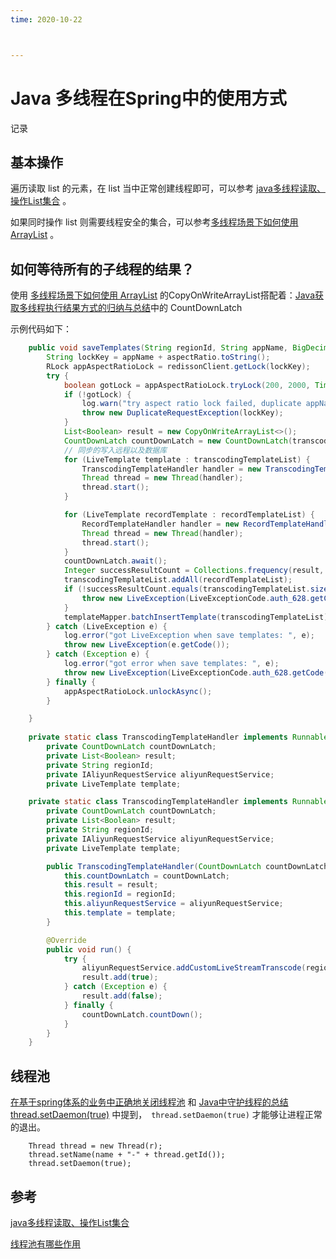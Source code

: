 ```yaml
---
time: 2020-10-22



---
```




# Java 多线程在Spring中的使用方式

记录

## 基本操作

遍历读取 list 的元素，在 list 当中正常创建线程即可，可以参考 [java多线程读取、操作List集合](https://blog.csdn.net/u013514928/article/details/77790636) 。

如果同时操作 list 则需要线程安全的集合，可以参考[多线程场景下如何使用 ArrayList](https://www.cnblogs.com/zjfjava/p/10217720.html) 。

## 如何等待所有的子线程的结果？

使用 [多线程场景下如何使用 ArrayList](https://www.cnblogs.com/zjfjava/p/10217720.html) 的CopyOnWriteArrayList搭配着：[Java获取多线程执行结果方式的归纳与总结](https://www.cnblogs.com/dafanjoy/p/14505058.html)中的 CountDownLatch

示例代码如下：

```java
    public void saveTemplates(String regionId, String appName, BigDecimal aspectRatio, List<LiveTemplate> transcodingTemplateList, List<LiveTemplate> recordTemplateList) {
        String lockKey = appName + aspectRatio.toString();
        RLock appAspectRatioLock = redissonClient.getLock(lockKey);
        try {
            boolean gotLock = appAspectRatioLock.tryLock(200, 2000, TimeUnit.MILLISECONDS);
            if (!gotLock) {
                log.warn("try aspect ratio lock failed, duplicate appName {}. aspectRatio {}", appName, aspectRatio);
                throw new DuplicateRequestException(lockKey);
            }
            List<Boolean> result = new CopyOnWriteArrayList<>();
            CountDownLatch countDownLatch = new CountDownLatch(transcodingTemplateList.size() + recordTemplateList.size());
            // 同步的写入远程以及数据库
            for (LiveTemplate template : transcodingTemplateList) {
                TranscodingTemplateHandler handler = new TranscodingTemplateHandler(countDownLatch, result, regionId, aliyunRequestService, template);
                Thread thread = new Thread(handler);
                thread.start();
            }

            for (LiveTemplate recordTemplate : recordTemplateList) {
                RecordTemplateHandler handler = new RecordTemplateHandler(countDownLatch, result, regionId, aliyunRequestService, recordTemplate);
                Thread thread = new Thread(handler);
                thread.start();
            }
            countDownLatch.await();
            Integer successResultCount = Collections.frequency(result, true);
            transcodingTemplateList.addAll(recordTemplateList);
            if (!successResultCount.equals(transcodingTemplateList.size())) {
                throw new LiveException(LiveExceptionCode.auth_628.getCode());
            }
            templateMapper.batchInsertTemplate(transcodingTemplateList);
        } catch (LiveException e) {
            log.error("got LiveException when save templates: ", e);
            throw new LiveException(e.getCode());
        } catch (Exception e) {
            log.error("got error when save templates: ", e);
            throw new LiveException(LiveExceptionCode.auth_628.getCode());
        } finally {
            appAspectRatioLock.unlockAsync();
        }

    }
    
    private static class TranscodingTemplateHandler implements Runnable {
        private CountDownLatch countDownLatch;
        private List<Boolean> result;
        private String regionId;
        private IAliyunRequestService aliyunRequestService;
        private LiveTemplate template;

    private static class TranscodingTemplateHandler implements Runnable {
        private CountDownLatch countDownLatch;
        private List<Boolean> result;
        private String regionId;
        private IAliyunRequestService aliyunRequestService;
        private LiveTemplate template;

        public TranscodingTemplateHandler(CountDownLatch countDownLatch, List<Boolean> result, String regionId, IAliyunRequestService aliyunRequestService, LiveTemplate template) {
            this.countDownLatch = countDownLatch;
            this.result = result;
            this.regionId = regionId;
            this.aliyunRequestService = aliyunRequestService;
            this.template = template;
        }

        @Override
        public void run() {
            try {
                aliyunRequestService.addCustomLiveStreamTranscode(regionId, template.getTemplateAppName(), template.getSettingsId(), ENCODING_H264, template.getHeight(), template.getWidth(), FPS_30, GOP_30, template.getBitrate(), PROFILE_3, CHANNEL_1);
                result.add(true);
            } catch (Exception e) {
                result.add(false);
            } finally {
                countDownLatch.countDown();
            }
        }
    }
```

## 线程池

[在基于spring体系的业务中正确地关闭线程池](https://www.iflym.com/index.php/code/202004110001.html) 和 [Java中守护线程的总结 thread.setDaemon(true)](https://www.cnblogs.com/kelelipeng/p/11599840.html) 中提到，` thread.setDaemon(true)` 才能够让进程正常的退出。

```
    Thread thread = new Thread(r);
    thread.setName(name + "-" + thread.getId());
    thread.setDaemon(true);
```



## 参考

[java多线程读取、操作List集合](https://blog.csdn.net/u013514928/article/details/77790636)

[线程池有哪些作用](https://zhuanlan.zhihu.com/p/259624983)

